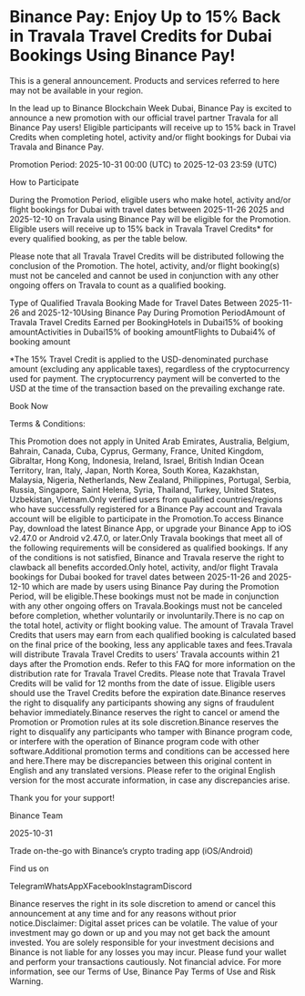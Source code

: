 # Binance Pay: Enjoy Up to 15% Back in Travala Travel Credits for Dubai Bookings Using Binance Pay!

This is a general announcement. Products and services referred to here may not be available in your region.

In the lead up to Binance Blockchain Week Dubai, Binance Pay is excited to announce a new promotion with our official travel partner Travala for all Binance Pay users! Eligible participants will receive up to 15% back in Travel Credits when completing hotel, activity and/or flight bookings for Dubai via Travala and Binance Pay.

Promotion Period: 2025-10-31 00:00 (UTC) to 2025-12-03 23:59 (UTC)

How to Participate

During the Promotion Period, eligible users who make hotel, activity and/or flight bookings for Dubai with travel dates between 2025-11-26 2025 and 2025-12-10 on Travala using Binance Pay will be eligible for the Promotion. Eligible users will receive up to 15% back in Travala Travel Credits* for every qualified booking, as per the table below. 

Please note that all Travala Travel Credits will be distributed following the conclusion of the Promotion. The hotel, activity, and/or flight booking(s) must not be canceled and cannot be used in conjunction with any other ongoing offers on Travala to count as a qualified booking. 

Type of Qualified Travala Booking Made for Travel Dates Between 2025-11-26 and 2025-12-10Using Binance Pay During Promotion PeriodAmount of Travala Travel Credits Earned per BookingHotels in Dubai15% of booking amountActivities in Dubai15% of booking amountFlights to Dubai4% of booking amount

*The 15% Travel Credit is applied to the USD-denominated purchase amount (excluding any applicable taxes), regardless of the cryptocurrency used for payment. The cryptocurrency payment will be converted to the USD at the time of the transaction based on the prevailing exchange rate.

Book Now

Terms & Conditions:

This Promotion does not apply in United Arab Emirates, Australia, Belgium, Bahrain, Canada, Cuba, Cyprus, Germany, France, United Kingdom, Gibraltar, Hong Kong, Indonesia, Ireland, Israel, British Indian Ocean Territory, Iran, Italy, Japan, North Korea, South Korea, Kazakhstan, Malaysia, Nigeria, Netherlands, New Zealand, Philippines, Portugal, Serbia, Russia, Singapore, Saint Helena, Syria, Thailand, Turkey, United States, Uzbekistan, Vietnam.Only verified users from qualified countries/regions who have successfully registered for a Binance Pay account and Travala account will be eligible to participate in the Promotion.To access Binance Pay, download the latest Binance App, or upgrade your Binance App to iOS v2.47.0 or Android v2.47.0, or later.Only Travala bookings that meet all of the following requirements will be considered as qualified bookings. If any of the conditions is not satisfied, Binance and Travala reserve the right to clawback all benefits accorded.Only hotel, activity, and/or flight Travala bookings for Dubai booked for travel dates between 2025-11-26 and 2025-12-10 which are made by users using Binance Pay during the Promotion Period, will be eligible.These bookings must not be made in conjunction with any other ongoing offers on Travala.Bookings must not be canceled before completion, whether voluntarily or involuntarily.There is no cap on the total hotel, activity or flight booking value. The amount of Travala Travel Credits that users may earn from each qualified booking is calculated based on the final price of the booking, less any applicable taxes and fees.Travala will distribute Travala Travel Credits to users’ Travala accounts within 21 days after the Promotion ends. Refer to this FAQ for more information on the distribution rate for Travala Travel Credits. Please note that Travala Travel Credits will be valid for 12 months from the date of issue. Eligible users should use the Travel Credits before the expiration date.Binance reserves the right to disqualify any participants showing any signs of fraudulent behavior immediately.Binance reserves the right to cancel or amend the Promotion or Promotion rules at its sole discretion.Binance reserves the right to disqualify any participants who tamper with Binance program code, or interfere with the operation of Binance program code with other software.Additional promotion terms and conditions can be accessed here and here.There may be discrepancies between this original content in English and any translated versions. Please refer to the original English version for the most accurate information, in case any discrepancies arise.

Thank you for your support!

Binance Team

2025-10-31

Trade on-the-go with Binance’s crypto trading app (iOS/Android)

Find us on 

TelegramWhatsAppXFacebookInstagramDiscord

Binance reserves the right in its sole discretion to amend or cancel this announcement at any time and for any reasons without prior notice.Disclaimer: Digital asset prices can be volatile. The value of your investment may go down or up and you may not get back the amount invested. You are solely responsible for your investment decisions and Binance is not liable for any losses you may incur. Please fund your wallet and perform your transactions cautiously. Not financial advice. For more information, see our Terms of Use, Binance Pay Terms of Use and Risk Warning.